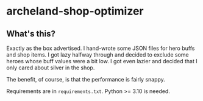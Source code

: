 # archeland-shop-optimizer

## What's this?

Exactly as the box advertised. I hand-wrote some JSON files for hero buffs and shop items.
I got lazy halfway through and decided to exclude some heroes whose buff values were a bit low.
I got even lazier and decided that I only cared about silver in the shop.

The benefit, of course, is that the performance is fairly snappy.

Requirements are in `requirements.txt`. Python >= 3.10 is needed.